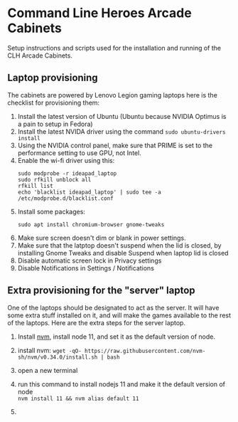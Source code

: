 # Command Line Heroes Arcade Cabinets

Setup instructions and scripts used for the installation and running of the CLH Arcade Cabinets.

## Laptop provisioning

The cabinets are powered by Lenovo Legion gaming laptops here is the checklist for provisioning them:

1. Install the latest version of Ubuntu (Ubuntu because NVIDIA Optimus is a pain to setup in Fedora)
1. Install the latest NVIDA driver using the command `sudo ubuntu-drivers install`
1. Using the NVIDIA control panel, make sure that PRIME is set to the performance setting to use GPU, not Intel.
1. Enable the wi-fi driver using this: 
    ```
    sudo modprobe -r ideapad_laptop
    sudo rfkill unblock all
    rfkill list
    echo 'blacklist ideapad_laptop' | sudo tee -a /etc/modprobe.d/blacklist.conf
    ```
1. Install some packages:
    ```
    sudo apt install chromium-browser gnome-tweaks
    ```
1. Make sure screen doesn't dim or blank in power settings.
1. Make sure that the latptop doesn't suspend when the lid is closed, by installing Gnome Tweaks and disable Suspend when laptop lid is closed
1. Disable automatic screen lock in Privacy settings
1. Disable Notifications in Settings / Notifications

## Extra provisioning for the "server" laptop

One of the laptops should be designated to act as the server.  It will have some extra stuff installed on it, and will make the games available to the rest of the laptops.  Here are the extra steps for the server laptop.

1. Install [nvm](https://github.com/nvm-sh/nvm/blob/master/README.md), install node 11, and set it as the default version of node.
  1. install nvm: `wget -qO- https://raw.githubusercontent.com/nvm-sh/nvm/v0.34.0/install.sh | bash`
  1. open a new terminal
  1. run this command to install nodejs 11 and make it the default version of node<br>
    `nvm install 11 && nvm alias default 11`

1. 
